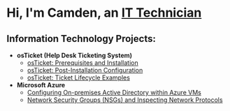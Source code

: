 <h1>Hi, I'm Camden, an <a href="https://www.linkedin.com/in/camdenhopfer/">IT Technician</a></h1>

<h2>Information Technology Projects:</h2>

- <b>osTicket (Help Desk Ticketing System)</b>
  - [osTicket: Prerequisites and Installation](https://github.com/cbh75/osticket-prereqs)
  - [osTicket: Post-Installation Configuration](https://github.com/cbh75/post-install-config)
  - [osTicket: Ticket Lifecycle Examples](https://github.com/cbh75/ticket-lifecycle)
- <b>Microsoft Azure</b>
  - [Configuring On-premises Active Directory within Azure VMs](https://github.com/cbh75)
  - [Network Security Groups (NSGs) and Inspecting Network Protocols](https://github.com/cbh75)
